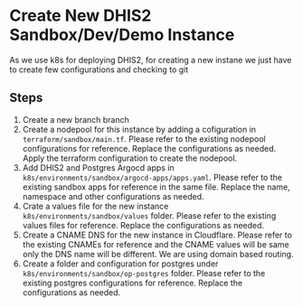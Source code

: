 # Create New DHIS2 Sandbox/Dev/Demo Instance

As we use k8s for deploying DHIS2, for creating a new instane we just have to create few configurations and checking to git

## Steps

1. Create a new branch branch
2. Create a nodepool for this instance by adding a cofiguration in `terraform/sandbox/main.tf`. Please refer to the existing nodepool configurations for reference. Replace the configurations as needed. Apply the terraform configuration to create the nodepool.
3. Add DHIS2 and Postgres Argocd apps in `k8s/environments/sandbox/argocd-apps/apps.yaml`. Please refer to the existing sandbox apps for reference in the same file. Replace the name, namespace and other configurations as needed.
4. Crate a values file for the new instance `k8s/environments/sandbox/values` folder. Please refer to the existing values files for reference. Replace the configurations as needed.
5. Create a CNAME DNS for the new instance in Cloudflare. Please refer to the existing CNAMEs for reference and the CNAME values will be same only the DNS name will be different. We are using domain based routing.
6. Create a folder and configuration for postgres under `k8s/environments/sandbox/op-postgres` folder. Please refer to the existing postgres configurations for reference. Replace the configurations as needed.

